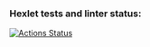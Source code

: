 ### Hexlet tests and linter status:
[![Actions Status](https://github.com/ivanprotsko/fullstack-javascript-project-11/workflows/hexlet-check/badge.svg)](https://github.com/ivanprotsko/fullstack-javascript-project-11/actions)
